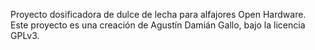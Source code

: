 Proyecto dosificadora de dulce de lecha para alfajores Open Hardware.
Este proyecto es una creación de Agustín Damián Gallo, bajo la licencia GPLv3.
